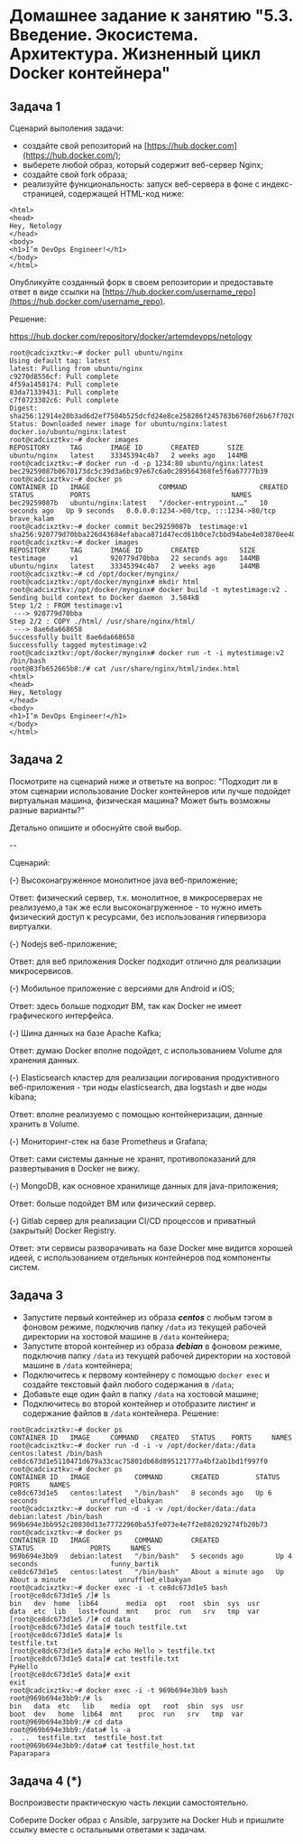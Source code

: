 # Домашнее задание к занятию "5.3. Введение. Экосистема. Архитектура. Жизненный цикл Docker контейнера"

## Задача 1

Сценарий выполения задачи:

* создайте свой репозиторий на [https://hub.docker.com](https://hub.docker.com/);
* выберете любой образ, который содержит веб-сервер Nginx;
* создайте свой fork образа;
* реализуйте функциональность: запуск веб-сервера в фоне с индекс-страницей, содержащей HTML-код ниже:

```
<html>
<head>
Hey, Netology
</head>
<body>
<h1>I’m DevOps Engineer!</h1>
</body>
</html>
```

Опубликуйте созданный форк в своем репозитории и предоставьте ответ в виде ссылки на [https://hub.docker.com/username_repo](https://hub.docker.com/username_repo).

Решение:

https://hub.docker.com/repository/docker/artemdevops/netology

```
root@cadcixztkv:~# docker pull ubuntu/nginx
Using default tag: latest
latest: Pulling from ubuntu/nginx
c9270d8556cf: Pull complete
4f59a1458174: Pull complete
83da71339431: Pull complete
c7f0723302c6: Pull complete
Digest: sha256:12914e20b3ad6d2ef7504b525dcfd24e8ce258286f245783b6760f26b67f7020
Status: Downloaded newer image for ubuntu/nginx:latest
docker.io/ubuntu/nginx:latest
root@cadcixztkv:~# docker images
REPOSITORY     TAG       IMAGE ID       CREATED       SIZE
ubuntu/nginx   latest    33345394c4b7   2 weeks ago   144MB
root@cadcixztkv:~# docker run -d -p 1234:80 ubuntu/nginx:latest
bec29259087b0670173dc5c39d3a6bc97e67c6a0c289564368fe5f6a67777b39
root@cadcixztkv:~# docker ps
CONTAINER ID   IMAGE                 COMMAND                  CREATED          STATUS         PORTS                                   NAMES
bec29259087b   ubuntu/nginx:latest   "/docker-entrypoint.…"   10 seconds ago   Up 9 seconds   0.0.0.0:1234->80/tcp, :::1234->80/tcp   brave_kalam
root@cadcixztkv:~# docker commit bec29259087b  testimage:v1
sha256:920779d70bba226d43684efabaca871d47ecd61b0ce7cbbd94abe4e03870ee40
root@cadcixztkv:~# docker images
REPOSITORY     TAG       IMAGE ID       CREATED          SIZE
testimage      v1        920779d70bba   22 seconds ago   144MB
ubuntu/nginx   latest    33345394c4b7   2 weeks ago      144MB
root@cadcixztkv:~# cd /opt/docker/mynginx/
root@cadcixztkv:/opt/docker/mynginx# mkdir html
root@cadcixztkv:/opt/docker/mynginx# docker build -t mytestimage:v2 .
Sending build context to Docker daemon  3.584kB
Step 1/2 : FROM testimage:v1
 ---> 920779d70bba
Step 2/2 : COPY ./html/ /usr/share/nginx/html/
 ---> 8ae6da668658
Successfully built 8ae6da668658
Successfully tagged mytestimage:v2
root@cadcixztkv:/opt/docker/mynginx# docker run -t -i mytestimage:v2 /bin/bash
root@83fb652665b8:/# cat /usr/share/nginx/html/index.html
<html>
<head>
Hey, Netology
</head>
<body>
<h1>I’m DevOps Engineer!</h1>
</body>
</html>

```

## Задача 2

Посмотрите на сценарий ниже и ответьте на вопрос: "Подходит ли в этом сценарии использование Docker контейнеров или лучше подойдет виртуальная машина, физическая машина? Может быть возможны разные варианты?"

Детально опишите и обоснуйте свой выбор.

--

Сценарий:

(-) Высоконагруженное монолитное java веб-приложение;

Ответ: физический сервер, т.к. монолитное, в микросерверах не реализуемо,а так же если высоконагруженное -  то нужно иметь физический доступ к ресурсами, без использования гипервизора виртуалки.

(-) Nodejs веб-приложение;

Ответ: для веб приложения Docker подходит отлично для реализации микросервисов.

(-) Мобильное приложение c версиями для Android и iOS;

Ответ: здесь больше подходит ВМ, так как Docker не имеет графического интерфейса.

(-) Шина данных на базе Apache Kafka;

Ответ: думаю Docker вполне подойдет, с использованием Volume для хранения данных.

(-) Elasticsearch кластер для реализации логирования продуктивного веб-приложения - три ноды elasticsearch, два logstash и две ноды kibana;

Ответ: вполне реализуемо с помощью контейнеризации, данные хранить в Volume.

(-) Мониторинг-стек на базе Prometheus и Grafana;

Ответ: сами системы данные не хранят, противопоказаний для развертывания в Docker не вижу.

(-) MongoDB, как основное хранилище данных для java-приложения;

Ответ: больше подойдет ВМ или физический сервер.

(-) Gitlab сервер для реализации CI/CD процессов и приватный (закрытый) Docker Registry.

Ответ: эти сервисы разворачивать на базе Docker мне видится хорошей идеей, с использованием отдельных контейнеров под компоненты систем.


## Задача 3

* Запустите первый контейнер из образа ***centos*** c любым тэгом в фоновом режиме, подключив папку `/data` из текущей рабочей директории на хостовой машине в `/data` контейнера;
* Запустите второй контейнер из образа ***debian*** в фоновом режиме, подключив папку `/data` из текущей рабочей директории на хостовой машине в `/data` контейнера;
* Подключитесь к первому контейнеру с помощью `docker exec` и создайте текстовый файл любого содержания в `/data`;
* Добавьте еще один файл в папку `/data` на хостовой машине;
* Подключитесь во второй контейнер и отобразите листинг и содержание файлов в `/data` контейнера.
  Решение:

```
root@cadcixztkv:~# docker ps
CONTAINER ID   IMAGE     COMMAND   CREATED   STATUS    PORTS     NAMES
root@cadcixztkv:~# docker run -d -i -v /opt/docker/data:/data centos:latest /bin/bash
ce8dc673d1e5110471d679a33cac75801db68d895121777a4bf2ab1bd1f997f0
root@cadcixztkv:~# docker ps
CONTAINER ID   IMAGE           COMMAND       CREATED         STATUS         PORTS     NAMES
ce8dc673d1e5   centos:latest   "/bin/bash"   8 seconds ago   Up 6 seconds             unruffled_elbakyan
root@cadcixztkv:~# docker run -d -i -v /opt/docker/data:/data debian:latest /bin/bash
969b694e3bb952c20830d13e77722960ba53fe073e4e7f2e882029274fb20b73
root@cadcixztkv:~# docker ps
CONTAINER ID   IMAGE           COMMAND       CREATED              STATUS              PORTS     NAMES
969b694e3bb9   debian:latest   "/bin/bash"   5 seconds ago        Up 4 seconds                  funny_bartik
ce8dc673d1e5   centos:latest   "/bin/bash"   About a minute ago   Up About a minute             unruffled_elbakyan
root@cadcixztkv:~# docker exec -i -t ce8dc673d1e5 bash
[root@ce8dc673d1e5 /]# ls
bin   dev  home  lib64       media  opt   root  sbin  sys  usr
data  etc  lib   lost+found  mnt    proc  run   srv   tmp  var
[root@ce8dc673d1e5 /]# cd data
[root@ce8dc673d1e5 data]# touch testfile.txt
[root@ce8dc673d1e5 data]# ls
testfile.txt
[root@ce8dc673d1e5 data]# echo Hello > testfile.txt
[root@ce8dc673d1e5 data]# cat testfile.txt
РуHello
[root@ce8dc673d1e5 data]# exit
exit
root@cadcixztkv:~# docker exec -i -t 969b694e3bb9 bash
root@969b694e3bb9:/# ls
bin   data  etc   lib    media  opt   root  sbin  sys  usr
boot  dev   home  lib64  mnt    proc  run   srv   tmp  var
root@969b694e3bb9:/# cd data
root@969b694e3bb9:/data# ls -a
.  ..  testfile.txt  testfile_host.txt
root@969b694e3bb9:/data# cat testfile_host.txt
Paparapara

```

## Задача 4 (*)

Воспроизвести практическую часть лекции самостоятельно.

Соберите Docker образ с Ansible, загрузите на Docker Hub и пришлите ссылку вместе с остальными ответами к задачам.
